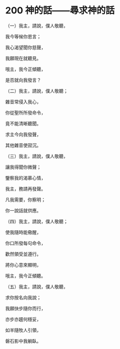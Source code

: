 # 200 神的話——尋求神的話

（一）我主，請說，僕人敬聽，

我今等候你恩言；

我心渴望聞你慈聲，

我願現在就聽見。

哦主，我今正傾聽，

是否就向我發言？

（二）我主，請說，僕人敬聽；

雜音常侵入我心，

你從聖所所發命令，

竟不能清晰聽聞。

求主今向我發聲，

其他雜音使寂沉。

（三）我主，請說，僕人敬聽，

讓我得聞你微聲；

鑒察我的渴慕心情，

我主，務請再發聲。

凡我需要，你察明；

你一說話就供應。

（四）我主，請說，僕人敬聽；

使我隨時能儆醒，

你口所發每句命令，

歡然領受並遵行。

將你心意來顯明，

哦主，我今正傾聽。

（五）我主，請說，僕人敬聽，

求你按名向我說；

我願快步隨你而行，

亦步亦趨何穩妥，

如羊隨牧人引領，

磐石影中我躺臥。

